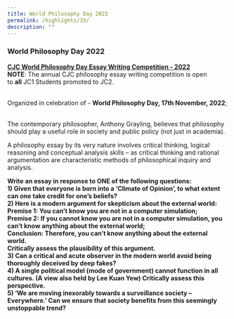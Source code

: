 ```yaml
---
title: World Philosophy Day 2022
permalink: /highlights/33/
description: ""
---
```

### **World Philosophy Day 2022**
<b><u>CJC World Philosophy Day Essay Writing Competition - 2022</u></b><br>
**NOTE**: The annual CJC philosophy essay writing competition is open to **all** JC1 Students promoted to JC2.                                                                                    

Organized in celebration of - **World Philosophy Day, 17th November, 2022**;                          

The contemporary philosopher, Anthony Grayling, believes that philosophy should play a useful role in society and public policy (not just in academia).  

A philosophy essay by its very nature involves critical thinking, logical reasoning and conceptual analysis skills – as critical thinking and rational argumentation are characteristic methods of philosophical inquiry and analysis.

**Write an essay in response to ONE of the following questions:**<br>
**1) Given that everyone is born into a ‘Climate of Opinion’, to what extent can one take credit for one’s beliefs?** <br>
**2) Here is a modern argument for skepticism about the external world:**<br>
**Premise 1: You can’t know you are not in a computer simulation;**<br>
**Premise 2: If you cannot know you are not in a computer simulation, you can’t know anything about the external world;**<br>
**Conclusion: Therefore, you can’t know anything about the external world.** <br>
**Critically assess the plausibility of this argument.**<br>
**3) Can a critical and acute observer in the modern world avoid being thoroughly deceived by deep fakes?**<br>
**4) A single political model (mode of government) cannot function in all cultures. (A view also held by Lee Kuan Yew) Critically assess this perspective.**<br>
**5) ‘We are moving inexorably towards a surveillance society – Everywhere.’ Can we ensure that society benefits from this seemingly unstoppable trend?**